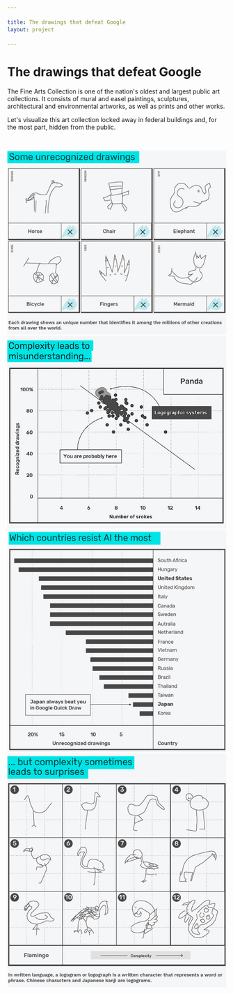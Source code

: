 ```yaml
---

title: The drawings that defeat Google
layout: project

---
```


# The drawings that defeat Google
The Fine Arts Collection is one of the nation's oldest and largest public art collections. It consists of mural and easel paintings, sculptures, architectural and environmental artworks, as well as prints and other works.

Let's visualize this art collection locked away in federal buildings and, for the most part, hidden from the public.
  
<br/>

![](output_G1.jpg)
![](test.jpg)
![](output_G3.jpg)
![](output_G4.jpg)